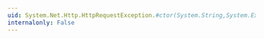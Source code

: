 ```yaml
---
uid: System.Net.Http.HttpRequestException.#ctor(System.String,System.Exception)
internalonly: False
---
```


